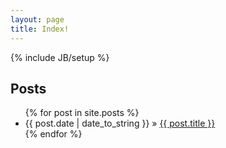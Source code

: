 ```yaml
---
layout: page
title: Index!
---
```

{% include JB/setup %}

## Posts
<ul class="posts">
{% for post in site.posts %}
  <li><span>{{ post.date | date_to_string }}</span> &raquo; <a href="{{ BASE_PATH }}{{ post.url }}">{{ post.title }}</a></li>
{% endfor %}
</ul>